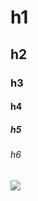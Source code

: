# h1
## h2
### h3
#### h4
##### h5
###### h6


![](https://upload.wikimedia.org/wikipedia/commons/thumb/9/91/Octicons-mark-github.svg/2048px-Octicons-mark-github.svg.png)
